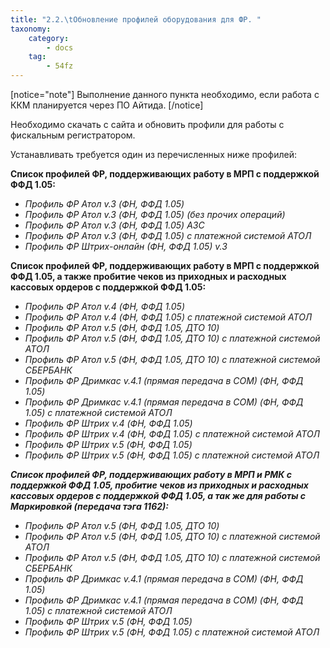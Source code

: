 ```yaml
---
title: "2.2.\tОбновление профилей оборудования для ФР. "
taxonomy:
    category:
        - docs
    tag:
        - 54fz
---
```


[notice="note"]
Выполнение данного пункта необходимо, если работа с ККМ планируется через ПО Айтида.
[/notice]

Необходимо скачать с сайта и обновить профили для работы с фискальным регистратором.

Устанавливать требуется один из перечисленных ниже профилей:

**Список профилей ФР, поддерживающих работу в МРП с поддержкой ФФД 1.05:**

*   *Профиль ФР Атол v.3 (ФН, ФФД 1.05)*
*   *Профиль ФР Атол v.3 (ФН, ФФД 1.05) (без прочих операций)*
*   *Профиль ФР Атол v.3 (ФН, ФФД 1.05) АЗС*
*   *Профиль ФР Атол v.3 (ФН, ФФД 1.05) с платежной системой АТОЛ*
*   *Профиль ФР Штрих-онлайн (ФН, ФФД 1.05) v.3*

**Список профилей ФР, поддерживающих работу в МРП с поддержкой ФФД 1.05, а также пробитие чеков из приходных и расходных кассовых ордеров с поддержкой ФФД 1.05:**

*   *Профиль ФР Атол v.4 (ФН, ФФД 1.05)*
*   *Профиль ФР Атол v.4 (ФН, ФФД 1.05) с платежной системой АТОЛ*
*   *Профиль ФР Атол v.5 (ФН, ФФД 1.05, ДТО 10)*
*   *Профиль ФР Атол v.5 (ФН, ФФД 1.05, ДТО 10) с платежной системой АТОЛ*
*   *Профиль ФР Атол v.5 (ФН, ФФД 1.05, ДТО 10) с платежной системой СБЕРБАНК*
*   *Профиль ФР Дримкас v.4.1 (прямая передача в COM) (ФН, ФФД 1.05)*
*   *Профиль ФР Дримкас v.4.1 (прямая передача в COM) (ФН, ФФД 1.05) с платежной системой АТОЛ*
*   *Профиль ФР Штрих v.4 (ФН, ФФД 1.05)*
*   *Профиль ФР Штрих v.4 (ФН, ФФД 1.05) с платежной системой АТОЛ*
*   *Профиль ФР Штрих v.5 (ФН, ФФД 1.05)*
*   *Профиль ФР Штрих v.5 (ФН, ФФД 1.05) с платежной системой АТОЛ*

***Список профилей ФР, поддерживающих работу в МРП и РМК с поддержкой ФФД 1.05, пробитие чеков из приходных и расходных кассовых ордеров с поддержкой ФФД 1.05, а так же для работы с Маркировкой (передача тэга 1162):***

*   *Профиль ФР Атол v.5 (ФН, ФФД 1.05, ДТО 10)*
*   *Профиль ФР Атол v.5 (ФН, ФФД 1.05, ДТО 10) с платежной системой АТОЛ*
*   *Профиль ФР Атол v.5 (ФН, ФФД 1.05, ДТО 10) с платежной системой СБЕРБАНК*
*   *Профиль ФР Дримкас v.4.1 (прямая передача в COM) (ФН, ФФД 1.05)*
*   *Профиль ФР Дримкас v.4.1 (прямая передача в COM) (ФН, ФФД 1.05) с платежной системой АТОЛ*
*   *Профиль ФР Штрих v.5 (ФН, ФФД 1.05)*
*   *Профиль ФР Штрих v.5 (ФН, ФФД 1.05) с платежной системой АТОЛ*
